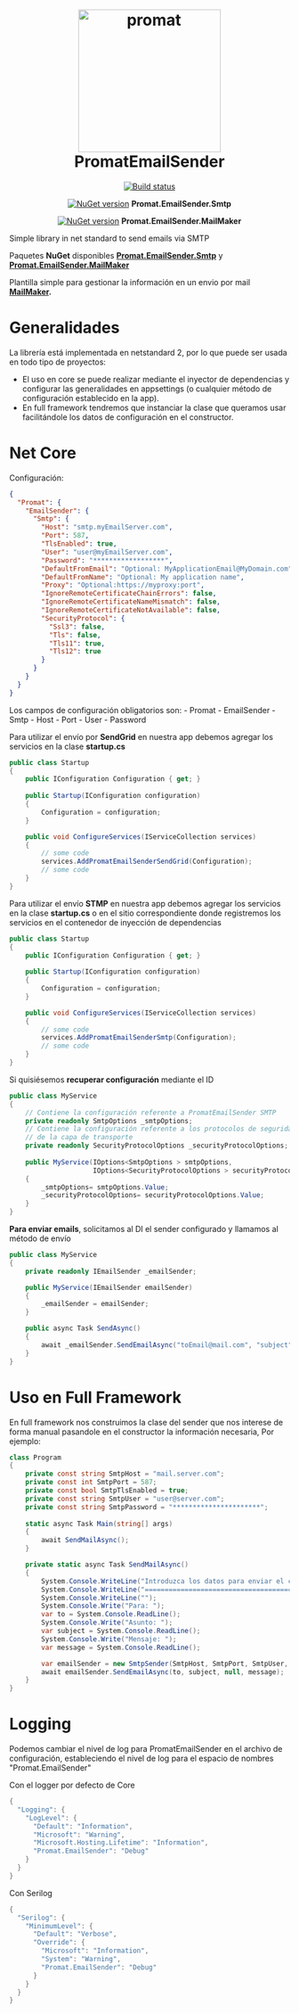 <h1 align="center">
<img src="https://github.com/promatcloud/Branding/blob/master/icons/PromatEmailSender/promatemailsenderarroba.512.png?raw=true" alt="promat" width="256"/>
 <br/>
 PromatEmailSender
</h1>

<div align="center">

[![Build status](https://ci.appveyor.com/api/projects/status/e6m2m84bn51mq7t8?svg=true)](https://ci.appveyor.com/project/promatcloud/promatemailsender)
 
[![NuGet version](https://badge.fury.io/nu/Promat.EmailSender.Smtp.svg)](https://badge.fury.io/nu/Promat.EmailSender.Smtp) **Promat.EmailSender.Smtp**

[![NuGet version](https://badge.fury.io/nu/Promat.EmailSender.MailMaker.svg)](https://badge.fury.io/nu/Promat.EmailSender.MailMaker) **Promat.EmailSender.MailMaker**

</div>
Simple library in net standard to send emails via SMTP

Paquetes **NuGet** disponibles **[Promat.EmailSender.Smtp](https://www.nuget.org/packages/Promat.EmailSender.Smtp/)** y **[Promat.EmailSender.MailMaker](https://www.nuget.org/packages/Promat.EmailSender.MailMaker/)**

Plantilla simple para gestionar la información en un envio por mail 
**[MailMaker](https://github.com/promatcloud/PromatEmailSender/blob/master/Promat.EmailSender.MailMaker/).**

# Generalidades
La librería está implementada en netstandard 2, por lo que puede ser usada en todo tipo de proyectos:
 - El uso en core se puede realizar mediante el inyector de dependencias y configurar las generalidades en appsettings (o cualquier método de configuración establecido en la app).
 - En full framework tendremos que instanciar la clase que queramos usar facilitándole los datos de configuración en el constructor.

# Net Core
Configuración:
```json
{
  "Promat": {
    "EmailSender": {
      "Smtp": {
        "Host": "smtp.myEmailServer.com",
        "Port": 587,
        "TlsEnabled": true,
        "User": "user@myEmailServer.com",
        "Password": "******************",
        "DefaultFromEmail": "Optional: MyApplicationEmail@MyDomain.com",
        "DefaultFromName": "Optional: My application name",
        "Proxy": "Optional:https://myproxy:port",
        "IgnoreRemoteCertificateChainErrors": false,
        "IgnoreRemoteCertificateNameMismatch": false,
        "IgnoreRemoteCertificateNotAvailable": false,
        "SecurityProtocol": {
          "Ssl3": false,
          "Tls": false,
          "Tls11": true,
          "Tls12": true
        }
      }
    }
  }
}
```
Los campos de configuración obligatorios son:
	- Promat
      - EmailSender 
        - Smtp 
		  - Host
		  - Port
		  - User
		  - Password

Para utilizar el envío por **SendGrid** en nuestra app debemos agregar los servicios en la clase **startup.cs**
```csharp
public class Startup
{
    public IConfiguration Configuration { get; }
    
    public Startup(IConfiguration configuration)
    {
        Configuration = configuration;
    }

    public void ConfigureServices(IServiceCollection services)
    {
	    // some code
	    services.AddPromatEmailSenderSendGrid(Configuration);
	    // some code
    }
}
```

Para utilizar el envío **STMP** en nuestra app debemos agregar los servicios en la clase **startup.cs** o en el sitio correspondiente donde registremos los servicios en el contenedor de inyección de dependencias
```csharp
public class Startup
{
    public IConfiguration Configuration { get; }
    
    public Startup(IConfiguration configuration)
    {
        Configuration = configuration;
    }

    public void ConfigureServices(IServiceCollection services)
    {
	    // some code
	    services.AddPromatEmailSenderSmtp(Configuration);
	    // some code
    }
}
```

Si quisiésemos **recuperar configuración** mediante el ID
```csharp
public class MyService
{
    // Contiene la configuración referente a PromatEmailSender SMTP
    private readonly SmtpOptions _smtpOptions;
    // Contiene la configuración referente a los protocolos de seguridad 
    // de la capa de transporte
    private readonly SecurityProtocolOptions _securityProtocolOptions;
    
    public MyService(IOptions<SmtpOptions > smtpOptions,
					 IOptions<SecurityProtocolOptions > securityProtocolOptions)
    {
        _smtpOptions= smtpOptions.Value;
        _securityProtocolOptions= securityProtocolOptions.Value;
    }
}
```
**Para enviar emails**, solicitamos al DI el sender configurado y llamamos al método de envío
```csharp
public class MyService
{
	private readonly IEmailSender _emailSender;

	public MyService(IEmailSender emailSender)
	{
	    _emailSender = emailSender;
	}

	public async Task SendAsync()
	{
	    await _emailSender.SendEmailAsync("toEmail@mail.com", "subject", "<p>My HTML message<p>");
	}
}
```

# Uso en Full Framework
En full framework nos construimos la clase del sender que nos interese de forma manual pasandole en el constructor la información necesaria, Por ejemplo:
```csharp
class Program
{
    private const string SmtpHost = "mail.server.com";
    private const int SmtpPort = 587;
    private const bool SmtpTlsEnabled = true;
    private const string SmtpUser = "user@server.com";
    private const string SmtpPassword = "**********************";
    
    static async Task Main(string[] args)
    {
        await SendMailAsync();
    }

    private static async Task SendMailAsync()
    {
        System.Console.WriteLine("Introduzca los datos para enviar el correo");
        System.Console.WriteLine("==========================================");
        System.Console.WriteLine("");
        System.Console.Write("Para: ");
        var to = System.Console.ReadLine();
        System.Console.Write("Asunto: ");
        var subject = System.Console.ReadLine();
        System.Console.Write("Mensaje: ");
        var message = System.Console.ReadLine();

        var emailSender = new SmtpSender(SmtpHost, SmtpPort, SmtpUser, SmtpPassword, SmtpTlsEnabled);
        await emailSender.SendEmailAsync(to, subject, null, message);
    }
}
```

# Logging
Podemos cambiar el nivel de log para PromatEmailSender en el archivo de configuración, estableciendo el nivel de log para el espacio de nombres "Promat.EmailSender"

Con el logger por defecto de Core
```csharp
{
  "Logging": {
    "LogLevel": {
      "Default": "Information",
      "Microsoft": "Warning",
      "Microsoft.Hosting.Lifetime": "Information",
      "Promat.EmailSender": "Debug"
    }
  }
}
```

Con Serilog
```csharp
{
  "Serilog": {
    "MinimumLevel": {
      "Default": "Verbose",
      "Override": {
        "Microsoft": "Information",
        "System": "Warning",
        "Promat.EmailSender": "Debug"
      }
    }
  }
}
```
